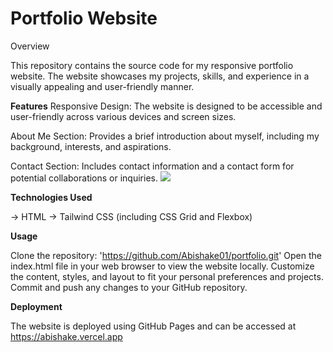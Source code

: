 <h1>Portfolio Website</h1>
Overview

This repository contains the source code for my responsive portfolio website. The website showcases my projects, skills, and experience in a visually appealing and user-friendly manner.

**Features**
Responsive Design: The website is designed to be accessible and user-friendly across various devices and screen sizes.

About Me Section: Provides a brief introduction about myself, including my background, interests, and aspirations.

Contact Section: Includes contact information and a contact form for potential collaborations or inquiries.
<img src="view.png">

**Technologies Used**

-> HTML
-> Tailwind CSS (including CSS Grid and Flexbox)
 
**Usage**

Clone the repository: 'https://github.com/Abishake01/portfolio.git'
Open the index.html file in your web browser to view the website locally.
Customize the content, styles, and layout to fit your personal preferences and projects.
Commit and push any changes to your GitHub repository.

**Deployment**

The website is deployed using GitHub Pages and can be accessed at  https://abishake.vercel.app
